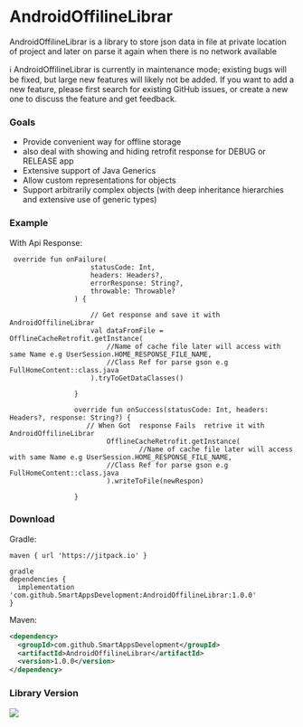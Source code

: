 # AndroidOffilineLibrar

AndroidOffilineLibrar is a library to store json data in file at private location of project and later on parse it again when there is no network available 



:information_source: AndroidOffilineLibrar is currently in maintenance mode; existing bugs will be fixed, but large new features will likely not be added. If you want to add a new feature, please first search for existing GitHub issues, or create a new one to discuss the feature and get feedback.

### Goals
* Provide convenient way for offline storage 
* also deal with showing and hiding retrofit response for DEBUG or RELEASE app  
* Extensive support of Java Generics
* Allow custom representations for objects
* Support arbitrarily complex objects (with deep inheritance hierarchies and extensive use of generic types)

### Example 
With Api Response:
```
 override fun onFailure(
                    statusCode: Int,
                    headers: Headers?,
                    errorResponse: String?,
                    throwable: Throwable?
                ) {

                    // Get response and save it with AndroidOffilineLibrar
                    val dataFromFile = OfflineCacheRetrofit.getInstance(
                        //Name of cache file later will access with same Name e.g UserSession.HOME_RESPONSE_FILE_NAME,
                        //Class Ref for parse gson e.g FullHomeContent::class.java
                    ).tryToGetDataClasses()

                }

                override fun onSuccess(statusCode: Int, headers: Headers?, response: String?) {
                   // When Got  response Fails  retrive it with AndroidOffilineLibrar
                        OfflineCacheRetrofit.getInstance(
                                //Name of cache file later will access with same Name e.g UserSession.HOME_RESPONSE_FILE_NAME,
                        //Class Ref for parse gson e.g FullHomeContent::class.java
                        ).writeToFile(newRespon)
                
                }
```
### Download

Gradle:
```
maven { url 'https://jitpack.io' }

gradle
dependencies {
  implementation 'com.github.SmartAppsDevelopment:AndroidOffilineLibrar:1.0.0'
}
```

Maven:
```xml
<dependency>
  <groupId>com.github.SmartAppsDevelopment</groupId>
  <artifactId>AndroidOffilineLibrar</artifactId>
  <version>1.0.0</version>
</dependency>
```

### Library Version

[![](https://jitpack.io/v/SmartAppsDevelopment/AndroidOffilineLibrar.svg)](https://jitpack.io/#SmartAppsDevelopment/AndroidOffilineLibrar)
